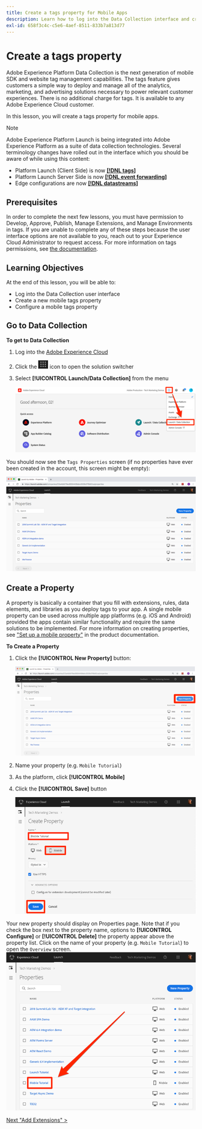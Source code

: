 ```yaml
---
title: Create a tags property for Mobile Apps
description: Learn how to log into the Data Collection interface and create a mobile tags property. This lesson is part of the Implement the Experience Cloud in Mobile iOS Swift Applications tutorial.
exl-id: 658f3c4c-c5e6-4aef-8511-833b7a813d77
---
```

# Create a tags property

Adobe Experience Platform Data Collection is the next generation of mobile SDK and website tag management capabilities. The tags feature gives customers a simple way to deploy and manage all of the analytics, marketing, and advertising solutions necessary to power relevant customer experiences. There is no additional charge for tags. It is available to any Adobe Experience Cloud customer.

In this lesson, you will create a tags property for mobile apps.


>[!NOTE]
>
>Adobe Experience Platform Launch is being integrated into Adobe Experience Platform as a suite of data collection technologies. Several terminology changes have rolled out in the interface which you should be aware of while using this content:
>
> * Platform Launch (Client Side) is now **[[!DNL tags]](https://experienceleague.adobe.com/docs/experience-platform/tags/home.html)** 
> * Platform Launch Server Side is now **[[!DNL event forwarding]](https://experienceleague.adobe.com/docs/experience-platform/tags/event-forwarding/overview.html)** 
> * Edge configurations  are now **[[!DNL datastreams]](https://experienceleague.adobe.com/docs/experience-platform/edge/fundamentals/datastreams.html)**

## Prerequisites

In order to complete the next few lessons, you must have permission to Develop, Approve, Publish, Manage Extensions, and Manage Environments in tags. If you are unable to complete any of these steps because the user interface options are not available to you, reach out to your Experience Cloud Administrator to request access. For more information on tags permissions, see [the documentation](https://experienceleague.adobe.com/docs/experience-platform/tags/admin/user-permissions.html).

## Learning Objectives

At the end of this lesson, you will be able to:

* Log into the Data Collection user interface
* Create a new mobile tags property
* Configure a mobile tags property

## Go to Data Collection

**To get to Data Collection**

1. Log into the [Adobe Experience Cloud](https://experiencecloud.adobe.com)

1. Click the ![Solution Switcher Icon](images/mobile-launch-solutionSwitcher.png) icon to open the solution switcher

1. Select **[!UICONTROL Launch/Data Collection]** from the menu

    ![Open the solution switcher using the icon and click Activation](images/mobile-launch-solutionSwitcherActivation.png)



You should now see the `Tags Properties` screen (if no properties have ever been created in the account, this screen might be empty):

![Properties Screen](images/mobile-launch-propertiesScreen.png)

## Create a Property

A property is basically a container that you fill with extensions, rules, data elements, and libraries as you deploy tags to your app. A single mobile property can be used across multiple app platforms (e.g. iOS and Android) provided the apps contain similar functionality and require the same solutions to be implemented.  For more information on creating properties, see ["Set up a mobile property"](https://aep-sdks.gitbook.io/docs/getting-started/create-a-mobile-property) in the product documentation.

**To Create a Property**

1. Click the **[!UICONTROL New Property]** button:

    ![Click New Property](images/mobile-launch-addNewProperty.png)

1. Name your property (e.g. `Mobile Tutorial`)
1. As the platform, click **[!UICONTROL Mobile]**
1. Click the **[!UICONTROL Save]** button

   ![Create a new Property](images/mobile-launch-newProperty.png)

Your new property should display on Properties page. Note that if you check the box next to the property name, options to **[!UICONTROL Configure]** or **[!UICONTROL Delete]** the property appear above the property list. Click on the name of your property (e.g. `Mobile Tutorial`) to open the `Overview` screen.
![Click the name of the property to open it](images/mobile-launch-openProperty.png)

[Next "Add Extensions" >](add-extensions.md)
